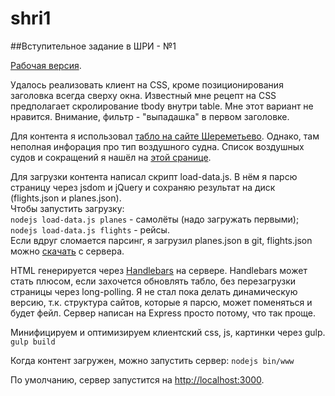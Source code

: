 # shri1
##Вступительное задание в ШРИ - №1

[Рабочая версия](http://flights.atronov.ru/).

Удалось реализовать клиент на CSS, кроме позиционирования заголовка всегда сверху окна. Известный мне рецепт на CSS предполагает скролирование tbody внутри table. Мне этот вариант не нравится. Внимание, фильтр - "выпадашка" в первом заголовке.

Для контента я использовал [табло на сайте Шереметьево](http://www.svo.aero/). Однако, там неполная инфорация про тип воздушного судна. Список воздушных судов и сокращений я нашёл на [этой сранице](http://skalolaskovy.narod.ru/avia/type_of_aircrafts.html).

Для загрузки контента написал скрипт load-data.js. В нём я парсю страницу через jsdom и jQuery и сохраняю результат на диск (flights.json и planes.json).<br/>
Чтобы запустить загрузку:<br/>
`nodejs load-data.js planes` - самолёты (надо загружать первыми);<br/>
`nodejs load-data.js flights` - рейсы.<br/>
Если вдруг сломается парсинг, я загрузил planes.json в git, flights.json можно [скачать](http://flights.atronov.ru/flights.json) с сервера.

HTML генерируется через [Handlebars](http://handlebarsjs.com/) на сервере. Handlebars может стать плюсом, если захочется обновлять табло, без перезагрузки страницы через long-polling. Я не стал пока делать динамическую версию, т.к. структура сайтов, которые я парсю, может поменяться и будет фейл.
Сервер написан на Express просто потому, что так проще.

Минифицируем и оптимизируем клиентский css, js, картинки через gulp.
`gulp build`

Когда контент загружен, можно запустить сервер:
`nodejs bin/www`

По умолчанию, сервер запустится на [http://localhost:3000](http://localhost:3000).
